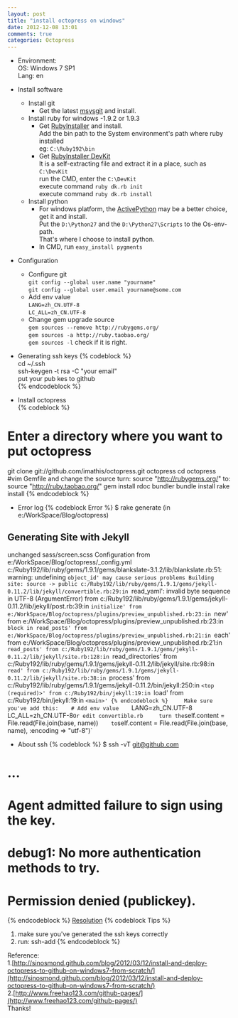 ```yaml
---
layout: post
title: "install octopress on windows"
date: 2012-12-08 13:01
comments: true
categories: Octopress
---
```

*  Environment:   
   OS: Windows 7 SP1   
   Lang: en  
<!-- more -->
*  Install software           
   *  Install git  
      *  Get the latest [msysgit](http://code.google.com/p/msysgit/downloads/list) and install.   
   *  Install ruby for windows  -1.9.2 or 1.9.3    
      *  Get [RubyInstaller](http://rubyforge.org/frs/?group_id=167) and install.   
      	 Add the bin path to the System environment's path where ruby installed   
	 eg: `C:\Ruby192\bin`   
      *  Get [RubyInstaller DevKit](https://github.com/downloads/oneclick/rubyinstaller/DevKit-tdm-32-4.5.2-20111229-1559-sfx.exe)  
      	 It is a self-extracting file and extract it in a place, such as `C:\DevKit`   
	 run the CMD, enter the `C:\DevKit`   
	 execute command `ruby dk.rb init`   
	 execute command `ruby dk.rb install`  
   *  Install python   
      *  For windows platform, the [ActivePython](http://www.activestate.com/activepython) may be a better choice, get it and install.   
      	 Put the `D:\Python27` and the `D:\Python27\Scripts` to the Os-env-path.   
	 That's where I choose to install python.  
      *  In CMD, run `easy_install pygments`    

*  Configuration   
   *  Configure git  
      `git config --global user.name "yourname"`   
      `git config --global user.email yourname@some.com`    
   *  Add env value   
      `LANG=zh_CN.UTF-8`   
      `LC_ALL=zh_CN.UTF-8`   
   *  Change gem upgrade source   
      `gem sources --remove http://rubygems.org/`  
      `gem sources -a http://ruby.taobao.org/`   
      `gem sources -l`  check if it is right.   

*  Generating ssh keys
{% codeblock %}   
cd ~/.ssh   
ssh-keygen -t rsa -C "your email"   
put your pub kes to github    
{% endcodeblock %}    
      
*  Install octopress   
{% codeblock %}
# Enter a directory where you want to put octopress
git clone git://github.com/imathis/octopress.git octopress
cd octopress
#vim Gemfile and change the source
turn: source "http://rubygems.org/"
to: source "http://ruby.taobao.org/"
gem install rdoc bundler
bundle install
rake install
{% endcodeblock %}    


* Error log
{% codeblock Error %}
$ rake generate
(in e:/WorkSpace/Blog/octopress)
## Generating Site with Jekyll
unchanged sass/screen.scss
Configuration from e:/WorkSpace/Blog/octopress/_config.yml
c:/Ruby192/lib/ruby/gems/1.9.1/gems/blankslate-3.1.2/lib/blankslate.rb:51: warning: undefining `object_id' may cause serious problems
Building site: source -> public
c:/Ruby192/lib/ruby/gems/1.9.1/gems/jekyll-0.11.2/lib/jekyll/convertible.rb:29:in `read_yaml': invalid byte sequence in UTF-8 (ArgumentError)
        from c:/Ruby192/lib/ruby/gems/1.9.1/gems/jekyll-0.11.2/lib/jekyll/post.rb:39:in `initialize'
        from e:/WorkSpace/Blog/octopress/plugins/preview_unpublished.rb:23:in `new'
        from e:/WorkSpace/Blog/octopress/plugins/preview_unpublished.rb:23:in `block in read_posts'
        from e:/WorkSpace/Blog/octopress/plugins/preview_unpublished.rb:21:in `each'
        from e:/WorkSpace/Blog/octopress/plugins/preview_unpublished.rb:21:in `read_posts'
        from c:/Ruby192/lib/ruby/gems/1.9.1/gems/jekyll-0.11.2/lib/jekyll/site.rb:128:in `read_directories'
        from c:/Ruby192/lib/ruby/gems/1.9.1/gems/jekyll-0.11.2/lib/jekyll/site.rb:98:in `read'
        from c:/Ruby192/lib/ruby/gems/1.9.1/gems/jekyll-0.11.2/lib/jekyll/site.rb:38:in `process'
        from c:/Ruby192/lib/ruby/gems/1.9.1/gems/jekyll-0.11.2/bin/jekyll:250:in `<top (required)>'
        from c:/Ruby192/bin/jekyll:19:in `load'
        from c:/Ruby192/bin/jekyll:19:in `<main>'
{% endcodeblock %}    
   Make sure you've add this:   
      # Add env value   
      `LANG=zh_CN.UTF-8`   
      `LC_ALL=zh_CN.UTF-8`
   Or edit convertible.rb    
   turn the `self.content = File.read(File.join(base, name))`    
   to `self.content = File.read(File.join(base, name), :encoding => "utf-8")`

   *  About ssh
{% codeblock %}
$ ssh -vT git@github.com
# ...
# Agent admitted failure to sign using the key.
# debug1: No more authentication methods to try.
# Permission denied (publickey).      
{% endcodeblock %}
[Resolution](https://help.github.com/articles/error-agent-admitted-failure-to-sign)
{% codeblock Tips %}
1. make sure you've generated the ssh keys correctly
2. run: ssh-add
{% endcodeblock %}


Reference:    
1.[http://sinosmond.github.com/blog/2012/03/12/install-and-deploy-octopress-to-github-on-windows7-from-scratch/](http://sinosmond.github.com/blog/2012/03/12/install-and-deploy-octopress-to-github-on-windows7-from-scratch/)   
2.[http://www.freehao123.com/github-pages/](http://www.freehao123.com/github-pages/)    
Thanks!  

